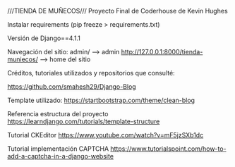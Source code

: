 ///TIENDA DE MUÑECOS///
Proyecto Final de Coderhouse de Kevin Hughes


Instalar requirements
(pip freeze > requirements.txt)

Versión de Django==4.1.1


Navegación del sitio:
admin/   --> admin
http://127.0.0.1:8000/tienda-muniecos/ --> home del sitio 


Créditos, tutoriales utilizados y repositorios que consulté:

https://github.com/smahesh29/Django-Blog

Template utilizado:
https://startbootstrap.com/theme/clean-blog

Referencia estructura del proyecto
https://learndjango.com/tutorials/template-structure 

Tutorial CKEditor
https://www.youtube.com/watch?v=mF5jzSXb1dc

Tutorial implementación CAPTCHA
https://www.tutorialspoint.com/how-to-add-a-captcha-in-a-django-website